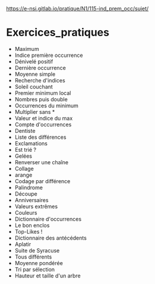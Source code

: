 https://e-nsi.gitlab.io/pratique/N1/115-ind_prem_occ/sujet/

# Exercices_pratiques

- Maximum
- Indice première occurrence
- Dénivelé positif
- Dernière occurrence
- Moyenne simple
- Recherche d'indices
- Soleil couchant
- Premier minimum local
- Nombres puis double
- Occurrences du minimum
- Multiplier sans *
- Valeur et indice du max
- Compte d'occurrences
- Dentiste
- Liste des différences
- Exclamations
- Est trié ?
- Gelées
- Renverser une chaîne
- Collage
- arange
- Codage par différence
- Palindrome
- Découpe
- Anniversaires
- Valeurs extrêmes
- Couleurs
- Dictionnaire d'occurrences
- Le bon enclos
- Top-Likes !
- Dictionnaire des antécédents
- Aplatir
- Suite de Syracuse
- Tous différents
- Moyenne pondérée
- Tri par sélection
- Hauteur et taille d'un arbre
